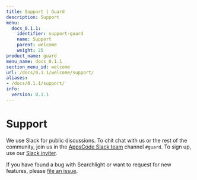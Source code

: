 ```yaml
---
title: Support | Guard
description: Support
menu:
  docs_0.1.1:
    identifier: support-guard
    name: Support
    parent: welcome
    weight: 25
product_name: guard
menu_name: docs_0.1.1
section_menu_id: welcome
url: /docs/0.1.1/welcome/support/
aliases:
- /docs/0.1.1/support/
info:
  version: 0.1.1
---
```


# Support

We use Slack for public discussions. To chit chat with us or the rest of the community, join us in the [AppsCode Slack team](https://appscode.slack.com/messages/C8M8HANQ0/details/) channel `#guard`. To sign up, use our [Slack inviter](https://slack.appscode.com/).

If you have found a bug with Searchlight or want to request for new features, please [file an issue](https://github.com/appscode/guard/issues/new).
